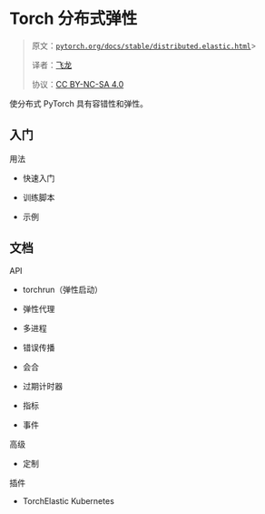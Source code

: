 # Torch 分布式弹性

> 原文：[`pytorch.org/docs/stable/distributed.elastic.html`](https://pytorch.org/docs/stable/distributed.elastic.html)> 
>
> 译者：[飞龙](https://github.com/wizardforcel)
>
> 协议：[CC BY-NC-SA 4.0](http://creativecommons.org/licenses/by-nc-sa/4.0/)


使分布式 PyTorch 具有容错性和弹性。

## 入门

用法

+   快速入门

+   训练脚本

+   示例

## 文档

API

+   torchrun（弹性启动）

+   弹性代理

+   多进程

+   错误传播

+   会合

+   过期计时器

+   指标

+   事件

高级

+   定制

插件

+   TorchElastic Kubernetes
